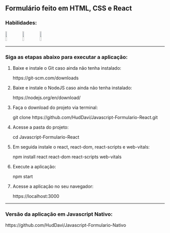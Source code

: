 <h2>Formulário feito em HTML, CSS e React</h2>
<h3>Habilidades:</h3>
<div display="inline-block">
<img height="30px" width="10%" src="https://img.shields.io/badge/HTML-239120?style=for-the-badge&logo=html5&logoColor=white">
<img height="30px" width="10%" src="https://img.shields.io/badge/CSS-239120?&style=for-the-badge&logo=css3&logoColor=white">
<img height="30px" width="10%" src="https://img.shields.io/badge/React-20232A?style=for-the-badge&logo=react&logoColor=61DAFB">
</div>
<hr>
<h3>Siga as etapas abaixo para executar a aplicação:</h3>
<ol>
<li>Baixe e instale o Git caso ainda não tenha instalado:</li>
<p>https://git-scm.com/downloads</p>
<li>Baixe e instale o NodeJS caso ainda não tenha instalado:</li>
<p>https://nodejs.org/en/download/</p>
<li>Faça o download do projeto via terminal:</li>
<p>git clone https://github.com/HudDavi/Javascript-Formulario-React.git</p>
<li>Acesse a pasta do projeto:</li>
<p>cd Javascript-Formulario-React</p>
<li>Em seguida instale o react, react-dom, react-scripts e web-vitals:</li>
<p>npm install react react-dom react-scripts web-vitals</p>
<li>Execute a aplicação:</li>
<p>npm start</p>
<li>Acesse a aplicação no seu navegador:</li>
<p>https://localhost:3000</p>
</ol>
<hr>
<h3>Versão da aplicação em Javascript Nativo:</h3>
<p>https://github.com/HudDavi/Javascript-Formulario-Nativo</p>